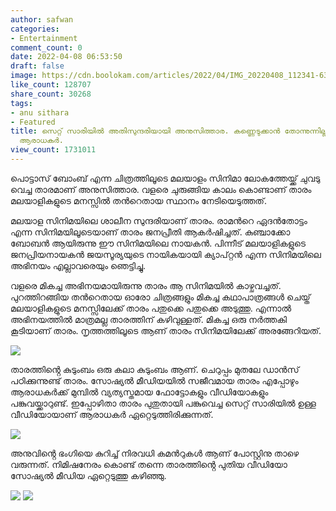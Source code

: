 ```yaml
---
author: safwan
categories:
- Entertainment
comment_count: 0
date: 2022-04-08 06:53:50
draft: false
image: https://cdn.boolokam.com/articles/2022/04/IMG_20220408_112341-636x1024.jpg
like_count: 128707
share_count: 30268
tags:
- anu sithara
- Featured
title: സെറ്റ് സാരിയിൽ അതിസുന്ദരിയായി അനുസിത്താര. കണ്ണെടുക്കാൻ തോന്നുന്നില്ല എന്ന്
  ആരാധകർ.
view_count: 1731011
---
```


പൊട്ടാസ് ബോംബ് എന്ന ചിത്രത്തിലൂടെ മലയാളം സിനിമാ ലോകത്തേയ്ക്ക് ചുവടു വെച്ച താരമാണ് അനുസിത്താര. വളരെ ചുരുങ്ങിയ കാലം കൊണ്ടാണ് താരം മലയാളികളുടെ മനസ്സിൽ തൻറെതായ സ്ഥാനം നേടിയെടുത്തത്.

മലയാള സിനിമയിലെ ശാലീന സുന്ദരിയാണ് താരം. രാമൻറെ ഏദൻതോട്ടം എന്ന സിനിമയിലൂടെയാണ് താരം ജനപ്രീതി ആകർഷിച്ചത്. കുഞ്ചാക്കോ ബോബൻ ആയിരുന്നു ഈ സിനിമയിലെ നായകൻ. പിന്നീട് മലയാളികളുടെ ജനപ്രിയനായകൻ ജയസൂര്യയുടെ നായികയായി ക്യാപ്റ്റൻ എന്ന സിനിമയിലെ അഭിനയം എല്ലാവരെയും ഞെട്ടിച്ചു. 

വളരെ മികച്ച അഭിനയമായിരുന്നു താരം ആ സിനിമയിൽ കാഴ്ചവച്ചത്. പുറത്തിറങ്ങിയ തൻറെതായ ഓരോ ചിത്രങ്ങളും മികച്ച കഥാപാത്രങ്ങൾ ചെയ്ത് മലയാളികളുടെ മനസ്സിലേക്ക് താരം പതുക്കെ പതുക്കെ അടുത്തു. എന്നാൽ അഭിനയത്തിൽ മാത്രമല്ല താരത്തിന് കഴിവുള്ളത്. മികച്ച ഒരു നർത്തകി കൂടിയാണ് താരം. നൃത്തത്തിലൂടെ ആണ് താരം സിനിമയിലേക്ക് അരങ്ങേറിയത്.

![](https://cdn.boolokam.com/articles/2022/04/IMG_20220408_112341-636x1024.jpg)

താരത്തിൻ്റെ കുടുംബം ഒരു കലാ കുടുംബം ആണ്. ചെറുപ്പം മുതലേ ഡാൻസ് പഠിക്കുന്നുണ്ട് താരം. സോഷ്യൽ മീഡിയയിൽ സജീവമായ താരം എപ്പോഴും ആരാധകർക്ക് മുമ്പിൽ വ്യത്യസ്തമായ ഫോട്ടോകളും വീഡിയോകളും പങ്കുവയ്ക്കാറുണ്ട്. ഇപ്പോഴിതാ താരം പുതുതായി പങ്കുവെച്ച സെറ്റ് സാരിയിൽ ഉള്ള വീഡിയോയാണ് ആരാധകർ ഏറ്റെടുത്തിരിക്കുന്നത്.

![](https://cdn.boolokam.com/articles/2022/04/IMG_20220408_112353-626x1024.jpg)

അനുവിൻ്റെ ഭംഗിയെ കുറിച്ച് നിരവധി കമൻറുകൾ ആണ് പോസ്റ്റിനു താഴെ വരുന്നത്. നിമിഷനേരം കൊണ്ട് തന്നെ താരത്തിൻ്റെ പുതിയ വീഡിയോ സോഷ്യൽ മീഡിയ ഏറ്റെടുത്തു കഴിഞ്ഞു.

![](https://cdn.boolokam.com/articles/2022/04/IMG_20220408_112402-619x1024.jpg) ![](https://cdn.boolokam.com/articles/2022/04/IMG_20220408_112411.jpg)